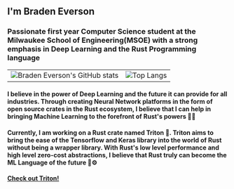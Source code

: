 ## I'm Braden Everson
### Passionate first year Computer Science student at the Milwaukee School of Engineering(MSOE) with a strong emphasis in Deep Learning and the Rust Programming language

|   |   |
| - | - |
| ![Braden Everson's GitHub stats](https://github-readme-stats.vercel.app/api?username=BradenEverson&theme=prussian)  | ![Top Langs](https://github-readme-stats-git-masterrstaa-rickstaa.vercel.app/api/top-langs/?username=BradenEverson&theme=prussian&size_weight=0&size_count=1hide=css,html&layout=compact)  |


#### I believe in the power of Deep Learning and the future it can provide for all industries. Through creating Neural Network platforms in the form of open source crates in the Rust ecosystem, I believe that I can help in bringing Machine Learning to the forefront of Rust's powers 🦀🦾

#### Currently, I am working on a Rust crate named Triton 🦎. Triton aims to bring the ease of the Tensorflow and Keras library into the world of Rust without being a wrapper library. With Rust's low level performance and high level zero-cost abstractions, I believe that Rust truly can become the ML Language of the future 🧠⚙️
#### [Check out Triton!](https://crates.io/crates/triton_grow)

